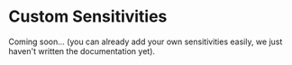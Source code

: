 # Custom Sensitivities
Coming soon... (you can already add your own sensitivities easily, we just haven't written the documentation yet).
